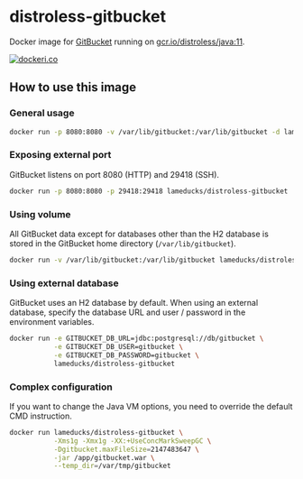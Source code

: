 # distroless-gitbucket

Docker image for [GitBucket](https://gitbucket.github.io/) running on [gcr.io/distroless/java:11](https://gcr.io/distroless/java:11).

[![dockeri.co](https://dockeri.co/image/lameducks/distroless-gitbucket)](https://hub.docker.com/r/lameducks/distroless-gitbucket)

## How to use this image

### General usage

```sh
docker run -p 8080:8080 -v /var/lib/gitbucket:/var/lib/gitbucket -d lameducks/distroless-gitbucket
```

### Exposing external port

GitBucket listens on port 8080 (HTTP) and 29418 (SSH).

```sh
docker run -p 8080:8080 -p 29418:29418 lameducks/distroless-gitbucket
```

### Using volume

All GitBucket data except for databases other than the H2 database is stored in the GitBucket home directory (`/var/lib/gitbucket`).

```sh
docker run -v /var/lib/gitbucket:/var/lib/gitbucket lameducks/distroless-gitbucket
```

### Using external database

GitBucket uses an H2 database by default. When using an external database, specify the database URL and user / password in the environment variables.

```sh
docker run -e GITBUCKET_DB_URL=jdbc:postgresql://db/gitbucket \
           -e GITBUCKET_DB_USER=gitbucket \
           -e GITBUCKET_DB_PASSWORD=gitbucket \
           lameducks/distroless-gitbucket
```

### Complex configuration

If you want to change the Java VM options, you need to override the default CMD instruction.

```sh
docker run lameducks/distroless-gitbucket \
           -Xms1g -Xmx1g -XX:+UseConcMarkSweepGC \
           -Dgitbucket.maxFileSize=2147483647 \
           -jar /app/gitbucket.war \
           --temp_dir=/var/tmp/gitbucket
```
